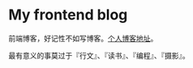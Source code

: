 # My frontend blog

前端博客，好记性不如写博客。[个人博客地址](http://www.harrybetter.top)。

最有意义的事莫过于『行文』、『读书』、『编程』、『摄影』。
